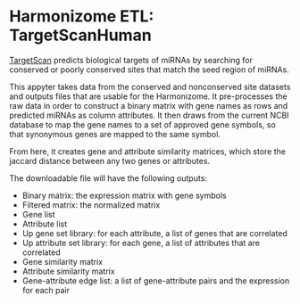 # Harmonizome ETL: TargetScanHuman

[TargetScan](http://www.targetscan.org/) predicts biological targets of miRNAs by searching for conserved or poorly conserved sites that match the seed region of miRNAs.

This appyter takes data from the conserved and nonconserved site datasets and outputs files that are usable for the Harmonizome. It pre-processes the raw data  in order to construct a binary matrix with gene names as rows and predicted miRNAs as column attributes. It then draws from the current NCBI database to map the gene names to a set of approved gene symbols, so that synonymous genes are mapped to the same symbol. 

From here, it creates gene and attribute similarity matrices, which store the jaccard distance between any two genes or attributes. 

The downloadable file will have the following outputs:
* Binary matrix: the expression matrix with gene symbols
* Filtered matrix: the normalized matrix
* Gene list
* Attribute list 
* Up gene set library: for each attribute, a list of genes that are correlated
* Up attribute set library: for each gene, a list of attributes that are correlated
* Gene similarity matrix
* Attribute similarity matrix
* Gene-attribute edge list: a list of gene-attribute pairs and the expression for each pair 
